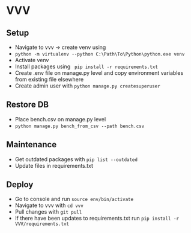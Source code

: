 # VVV

## Setup
* Navigate to vvv -> create venv using
* ```python -m virtualenv --python C:\Path\To\Python\python.exe venv```
* Activate venv
* Install packages using ``` pip install -r requirements.txt```
* Create .env file on manage.py level and copy environment variables from existing file elsewhere
* Create admin user with ```python manage.py createsuperuser```

## Restore DB
* Place bench.csv on manage.py level
* ```python manage.py bench_from_csv --path bench.csv```

## Maintenance
* Get outdated packages with ```pip list --outdated```
* Update files in requirements.txt

## Deploy
* Go to console and run ```source env/bin/activate```
* Navigate to vvv with ```cd vvv```
* Pull changes with ```git pull```
* If there have been updates to requirements.txt run ```pip install -r VVV/requirements.txt```